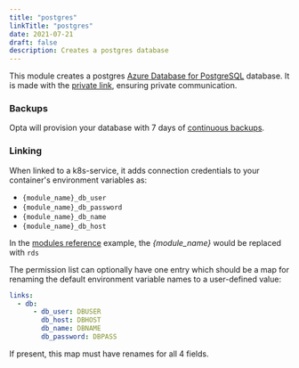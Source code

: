 ```yaml
---
title: "postgres"
linkTitle: "postgres"
date: 2021-07-21
draft: false
description: Creates a postgres database
---
```


This module creates a postgres [Azure Database for PostgreSQL](https://azure.microsoft.com/en-us/services/postgresql/) database. It is made with
the [private link](https://docs.microsoft.com/en-us/azure/postgresql/concepts-data-access-and-security-private-link), ensuring private communication.

### Backups
Opta will provision your database with 7 days of [continuous backups](https://docs.microsoft.com/en-us/azure/postgresql/concepts-backup).

### Linking

When linked to a k8s-service, it adds connection credentials to your container's environment variables as:

- `{module_name}_db_user`
- `{module_name}_db_password`
- `{module_name}_db_name`
- `{module_name}_db_host`

In the [modules reference](/reference) example, the _{module_name}_ would be replaced with `rds`

The permission list can optionally have one entry which should be a map for renaming the default environment variable
names to a user-defined value:

```yaml
links:
  - db:
      - db_user: DBUSER
        db_host: DBHOST
        db_name: DBNAME
        db_password: DBPASS
```

If present, this map must have renames for all 4 fields.
